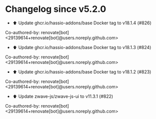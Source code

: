 # Changelog since v5.2.0
- ⬆️ Update ghcr.io/hassio-addons/base Docker tag to v18.1.4 (#826)

Co-authored-by: renovate[bot] <29139614+renovate[bot]@users.noreply.github.com> 
- ⬆️ Update ghcr.io/hassio-addons/base Docker tag to v18.1.3 (#824)

Co-authored-by: renovate[bot] <29139614+renovate[bot]@users.noreply.github.com> 
- ⬆️ Update ghcr.io/hassio-addons/base Docker tag to v18.1.2 (#823)

Co-authored-by: renovate[bot] <29139614+renovate[bot]@users.noreply.github.com> 
- ⬆️ Update zwave-js/zwave-js-ui to v11.3.1 (#822)

Co-authored-by: renovate[bot] <29139614+renovate[bot]@users.noreply.github.com> 
